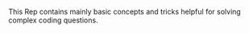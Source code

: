 <div>
  <p>This Rep contains mainly basic concepts and tricks helpful for solving complex coding questions.</p>
</div>
